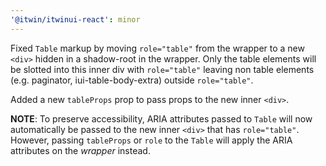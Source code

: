 ```yaml
---
'@itwin/itwinui-react': minor
---
```


Fixed `Table` markup by moving `role="table"` from the wrapper to a new `<div>` hidden in a shadow-root in the wrapper. Only the table elements will be slotted into this inner div with `role="table"` leaving non table elements (e.g. paginator, iui-table-body-extra) outside `role="table"`.

Added a new `tableProps` prop to pass props to the new inner `<div>`.

**NOTE**: To preserve accessibility, ARIA attributes passed to `Table` will now automatically be passed to the new inner `<div>` that has `role="table"`. However, passing `tableProps` or `role` to the `Table` will apply the ARIA attributes on the *wrapper* instead.
